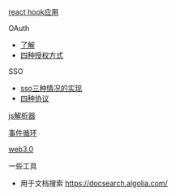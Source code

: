 [react hook应用](https://blog.csdn.net/sinat_17775997/article/details/84315382)

OAuth

- [了解](https://www.ruanyifeng.com/blog/2019/04/oauth_design.html)
- [四种授权方式](https://www.ruanyifeng.com/blog/2019/04/oauth-grant-types.html)

SSO

- [sso三种情况的实现](https://www.jianshu.com/p/8401582c0ef1)
- [四种协议](https://cloud.tencent.com/developer/article/1727265)



[js解析器](https://juejin.cn/post/6844903450287800327)



[事件循环]([https://yeefun.github.io/event-loop-in-depth/#%E4%BA%8B%E4%BB%B6%E8%BF%B4%E5%9C%88%E6%98%AF%E6%80%8E%E9%BA%BC%E9%81%8B%E4%BD%9C%E7%9A%84%EF%BC%9F](https://yeefun.github.io/event-loop-in-depth/#事件迴圈是怎麼運作的？))



[web3.0](https://docs.qq.com/doc/DQnpiZmlobVNWcVFB)

一些工具

- 用于文档搜索 https://docsearch.algolia.com/ 
